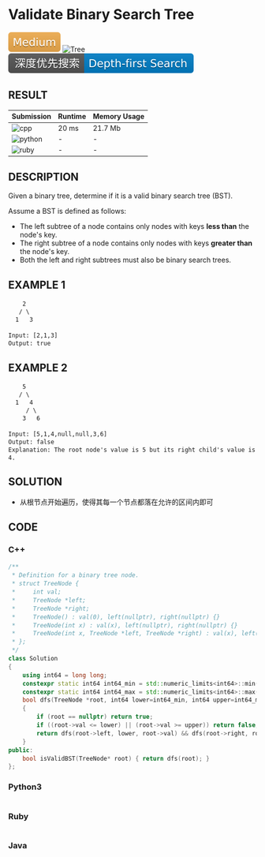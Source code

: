 # Validate Binary Search Tree

![Medium](../../materials/-Medium-f0ad4e.svg) ![Tree](../../materials/树-Tree-007ec6.svg) ![Depth--first_Search](../../materials/深度优先搜索-Depth--first_Search-007ec6.svg)

## RESULT

| Submission                                                        | Runtime | Memory Usage |
| ----------------------------------------------------------------- | ------- | ------------ |
| ![cpp](https://img.shields.io/badge/leetcode098-cpp-f34b7d.svg)   | 20 ms   | 21.7 Mb      |
| ![python](https://img.shields.io/badge/leetcode098-py-3572A5.svg) | -       | -            |
| ![ruby](https://img.shields.io/badge/leetcode098-rb-701516.svg)   | -       | -            |

## DESCRIPTION

Given a binary tree, determine if it is a valid binary search tree (BST).

Assume a BST is defined as follows:

* The left subtree of a node contains only nodes with keys **less than** the node's key.
* The right subtree of a node contains only nodes with keys **greater than** the node's key.
* Both the left and right subtrees must also be binary search trees.

## EXAMPLE 1

```plain
    2
   / \
  1   3

Input: [2,1,3]
Output: true
```

## EXAMPLE 2

```plain
    5
   / \
  1   4
     / \
    3   6

Input: [5,1,4,null,null,3,6]
Output: false
Explanation: The root node's value is 5 but its right child's value is 4.
```

## SOLUTION

* 从根节点开始遍历，使得其每一个节点都落在允许的区间内即可

## CODE

### C++

```cpp
/**
 * Definition for a binary tree node.
 * struct TreeNode {
 *     int val;
 *     TreeNode *left;
 *     TreeNode *right;
 *     TreeNode() : val(0), left(nullptr), right(nullptr) {}
 *     TreeNode(int x) : val(x), left(nullptr), right(nullptr) {}
 *     TreeNode(int x, TreeNode *left, TreeNode *right) : val(x), left(left), right(right) {}
 * };
 */
class Solution
{
    using int64 = long long;
    constexpr static int64 int64_min = std::numeric_limits<int64>::min();
    constexpr static int64 int64_max = std::numeric_limits<int64>::max();
    bool dfs(TreeNode *root, int64 lower=int64_min, int64 upper=int64_max)
    {
        if (root == nullptr) return true;
        if ((root->val <= lower) || (root->val >= upper)) return false;
        return dfs(root->left, lower, root->val) && dfs(root->right, root->val, upper);
    }
public:
    bool isValidBST(TreeNode* root) { return dfs(root); }
};
```

### Python3

```python
```

### Ruby

```ruby
```

### Java

```java
```
